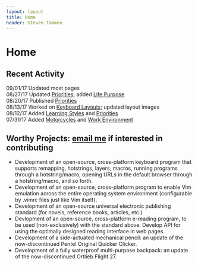 ```yaml
---
layout: layout
title: Home
header: Steven Tammen
---
```


<h1 class="center"> Home </h1>

## Recent Activity

09/01/17   Updated most pages <br/>
08/27/17   Updated [Priorities](https://steventammen.com/priorities); added [Life Purpose](https://steventammen.com/life-purpose/) <br/>
08/20/17   Published [Priorities](https://steventammen.com/priorities)<br/>
08/13/17   Worked on [Keyboard Layouts](https://steventammen.com/keyboard-layouts/); updated layout images <br/>
08/12/17   Added [Learning Styles](https://steventammen.com/learning-styles/) and [Priorities](https://steventammen.com/priorities) <br/>
07/31/17   Added [Motorcycles](https://steventammen.com/motorcycles) and [Work Environment](https://steventammen.com/work-environment) <br/>

## Worthy Projects: [email me](mailto:steven@steventammen.com) if interested in contributing

- Development of an open-source, cross-platform keyboard program that supports remapping, hotstrings, layers, macros, running programs through a hotstring/macro, opening URLs in the default browser through a hotstring/macro, and so forth.
- Development of an open-source, cross-platform program to enable Vim emulation across the entire operating system environment (configurable by .vimrc files just like Vim itself).
- Development of an open-source universal electronic publishing standard (for novels, reference books, articles, etc.)
- Devlopment of an open-source, cross-platform e-reading program, to be used (non-exclusively) with the standard above. Develop API for using the optimally designed reading interface in web pages.
- Development of a side-actuated mechanical pencil: an update of the now-discontinued Pentel Original Quicker Clicker.
- Development of a fully waterproof multi-purpose backpack: an update of the now-discontinued Ortlieb Flight 27.
